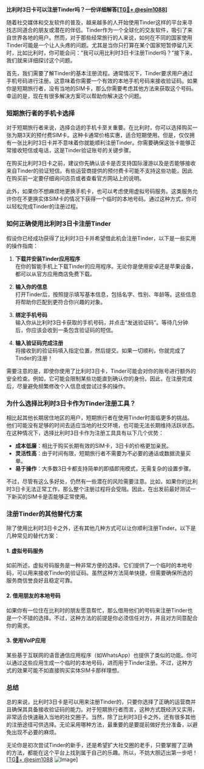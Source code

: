 **比利时3日卡可以注册Tinder吗？一份详细解答[[TG💪+ @esim1088](https://t.me/s/esim1088)]**

随着社交媒体和交友软件的普及，越来越多的人开始使用Tinder这样的平台来寻找志同道合的朋友或潜在的伴侣。Tinder作为一个全球化的交友软件，吸引了来自世界各地的用户。然而，对于那些经常旅行的人来说，如何在不同的国家使用Tinder可能是一个让人头疼的问题。尤其是当你只打算在某个国家短暂停留几天时，比如比利时，你可能会问：“我可以用比利时3日卡注册Tinder吗？”接下来，我们就来详细探讨这个问题。

首先，我们需要了解Tinder的基本注册流程。通常情况下，Tinder要求用户通过手机号码进行注册。这意味着你需要一个有效的本地手机号码来接收验证码。如果你是短期旅行者，没有当地的SIM卡，那么你需要考虑其他方法来获取这个号码。幸运的是，现在有很多解决方案可以帮助你解决这个问题。

### **短期旅行者的手机卡选择**

对于短期旅行者来说，选择合适的手机卡至关重要。在比利时，你可以选择购买一张为期3天的预付费SIM卡。这种卡通常价格实惠，适合短期使用。但是，仅仅拥有一张比利时3日卡并不意味着你就能顺利注册Tinder。你需要确保这张卡能够正常接收短信或电话，这是Tinder验证账号的关键步骤。

在购买比利时3日卡之前，建议你先确认该卡是否支持国际漫游以及是否能够接收来自Tinder的验证短信。有些运营商提供的预付费卡可能不支持这些功能，因此在购买前一定要仔细询问店员或者查看官方网站上的说明。

此外，如果你不想麻烦地更换手机卡，也可以考虑使用虚拟号码服务。这类服务允许你在不更换实体SIM卡的情况下获得一个临时的本地号码。通过这种方式，你可以轻松完成Tinder的注册过程。

### **如何正确使用比利时3日卡注册Tinder**

假设你已经成功获得了比利时3日卡并希望借此机会注册Tinder，以下是一些实用的操作指南：

1. **下载并安装Tinder应用程序**  
   在你的智能手机上下载Tinder的应用程序。无论你是使用安卓还是苹果设备，都可以从官方应用商店免费下载。

2. **输入你的信息**  
   打开Tinder后，按照提示填写基本信息，包括名字、性别、年龄等。这些信息将帮助你匹配到更符合你兴趣的对象。

3. **绑定手机号码**  
   输入你从比利时3日卡获取的手机号码，并点击“发送验证码”。等待几分钟后，你应该会收到一条包含验证码的短信。

4. **输入验证码完成注册**  
   将接收到的验证码填入指定位置，然后提交。如果一切顺利，你就完成了Tinder的注册！

需要注意的是，即使你使用了比利时3日卡，Tinder可能会对你的账号进行额外的安全检查。例如，它可能会限制某些功能直到确认你的身份。因此，在注册完成后，尽量避免频繁修改个人信息或尝试过多的操作。

### **为什么选择比利时3日卡作为Tinder注册工具？**

相比起其他长期居住地区的用户，短期旅行者在使用Tinder时面临更多的挑战。他们可能没有足够的时间去适应当地的社交环境，也可能无法长期维持活跃状态。在这种情况下，选择比利时3日卡作为注册工具具有以下几个优势：

- **成本低廉**：相比于购买长期有效的SIM卡，3日卡的价格更加亲民。
- **灵活性高**：由于时间有限，短期旅行者不需要为不必要的通话或数据流量买单。
- **易于操作**：大多数3日卡都支持简单的即插即用模式，无需复杂的设置步骤。

不过，尽管有这么多好处，仍然有一些潜在的风险需要注意。比如，如果你的比利时3日卡无法正常工作，那么整个注册过程将会受阻。因此，在出发前最好测试一下新买的SIM卡是否能够正常使用。

### **注册Tinder的其他替代方案**

除了使用比利时3日卡之外，还有其他几种方式可以让你顺利注册Tinder。以下是几种常见的替代方案：

#### **1. 虚拟号码服务**
如前所述，虚拟号码服务是一种非常方便的选择。它们提供了一个临时的本地号码，可以用来接收Tinder的验证码。虽然这种方法简单快捷，但需要确保所选的服务商信誉良好且稳定可靠。

#### **2. 借用朋友的本地号码**
如果你有一位住在比利时的朋友愿意帮忙，那么借用他们的号码来注册Tinder也是一个不错的选择。不过，这种方法的前提是你必须信任对方，并且对方同意配合你的需求。

#### **3. 使用VoIP应用**
某些基于互联网的语音通信应用程序（如WhatsApp）也提供了类似的功能。你可以通过这些应用生成一个临时的本地号码，进而用于Tinder注册。不过，这种方式的效果可能不如直接购买实体SIM卡那样理想。

### **总结**

总的来说，比利时3日卡是可以用来注册Tinder的，只要你选择了正确的运营商并且确保其具备接收验证码的能力。对于短期旅行者而言，这种方式既经济又实用，非常适合快速融入当地的社交圈子。当然，除了比利时3日卡之外，还有很多其他的注册途径可供选择。无论采用哪种方法，最重要的是要提前做好充分准备，以避免出现不必要的麻烦。

无论你是初次尝试Tinder的新手，还是希望扩大社交圈的老手，只要掌握了正确的方法，都能在这个平台上找到属于自己的乐趣。所以，不妨大胆迈出第一步吧！[[TG💪+ @esim1088](https://t.me/s/esim1088) ![Image](https://i.postimg.cc/4NQfJmqS/Snipaste-2025-05-13-00-14-12.png)]
